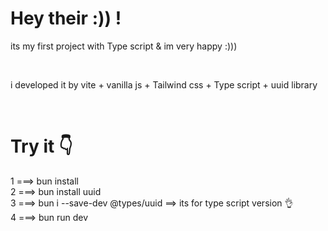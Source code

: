 <h1>Hey their :)) ! </h1>

<p>its my first project with Type script & im very happy :)))
</p><br>
<p>i developed it by vite + vanilla js + Tailwind css + Type script + uuid library 
</p><br>


<h1> Try it 👇</h1>
1 ===>  bun install <br>
2 ===>  bun install uuid  <br>
3 ===>  bun  i --save-dev @types/uuid      ==> its for type script version 👌  <br>
4 ===>  bun run dev 
